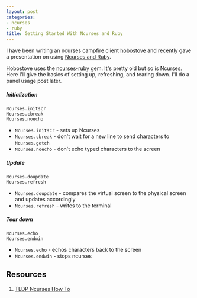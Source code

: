 ```yaml
---
layout: post
categories:
- ncurses
- ruby
title: Getting Started With Ncurses and Ruby
---
```


I have been writing an ncurses campfire client [hobostove](http://github.com/smartlogic/hobostove) and recently gave a presentation on using [Ncurses and Ruby](http://www.slideshare.net/SmartLogic/ncurses-in-your-hobostove).

Hobostove uses the [ncurses-ruby](https://github.com/eclubb/ncurses-ruby) gem. It's pretty old but so is Ncurses. Here I'll give the basics of setting up, refreshing, and tearing down. I'll do a panel usage post later.

##### Initialization
    Ncurses.initscr
    Ncurses.cbreak
    Ncurses.noecho

- `Ncurses.initscr` - sets up Ncurses
- `Ncurses.cbreak` - don't wait for a new line to send characters to `Ncurses.getch`
- `Ncurses.noecho` - don't echo typed characters to the screen

##### Update
    Ncurses.doupdate
    Ncurses.refresh

- `Ncurses.doupdate` - compares the virtual screen to the physical screen and updates accordingly
- `Ncurses.refresh` - writes to the terminal

##### Tear down
    Ncurses.echo
    Ncurses.endwin

- `Ncurses.echo` - echos characters back to the screen
- `Ncurses.endwin` - stops ncurses

## Resources
1. [TLDP Ncurses How To](http://tldp.org/HOWTO/NCURSES-Programming-HOWTO/)
